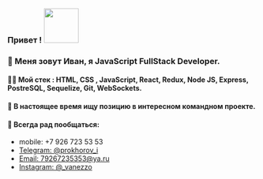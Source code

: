 ### Привет ! <img src="https://c.tenor.com/GmsndNiwYyYAAAAC/the-simpsons-hi.gif" width="70px"/>

### 🙂 Меня зовут Иван, я JavaScript FullStack Developer.

####  👨‍💻 Мой стек : HTML, CSS , JavaScript, React, Redux, Node JS, Express, PostreSQL, Sequelize, Git, WebSockets.

####  👯 В настоящее время ищу позицию в интересном командном проекте.

####  💬 Всегда рад пообщаться:
* mobile: +7 926 723 53 53
* [Telegram: @prokhorov_i](https://t.me/prokhorov_i)
* [Email: 79267235353@ya.ru](mailto:79267235353@ya.ru)
* [Instagram: @_vanezzo](https://www.instagram.com/_vanezzo/)
<!--
**VaneZzo/VaneZzo** is a ✨ _special_ ✨ repository because its `README.md` (this file) appears on your GitHub profile.

Here are some ideas to get you started:

- 🔭 I’m currently working on ...
- 🌱 I’m currently learning ...
- 👯 I’m looking to collaborate on ...
- 🤔 I’m looking for help with ...
- 💬 Ask me about ...
- 📫 How to reach me: ...
- 😄 Pronouns: ...
- ⚡ Fun fact: ...
-->
